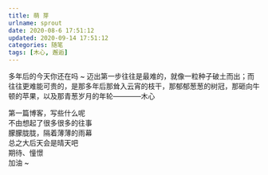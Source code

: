 ```yaml
---
title: 萌 芽
urlname: sprout
date: 2020-08-6 17:51:12
updated: 2020-09-14 17:51:12
categories: 随笔
tags: [木心, 邂逅]
---
```


多年后的今天你还在吗 ~ 迈出第一步往往是最难的，就像一粒种子破土而出；而往往更难能可贵的，是那多年后那耸入云宵的枝干，那郁郁葱葱的树冠，那砸向牛顿的苹果，以及那青葱岁月的年轮————木心

<!-- more -->

第一篇博客，写些什么呢  
不由想起了很多很多的往事  
朦朦胧胧，隔着薄薄的雨幕  
总之大后天会是晴天吧  
期待、憧憬  
加油 ~ 